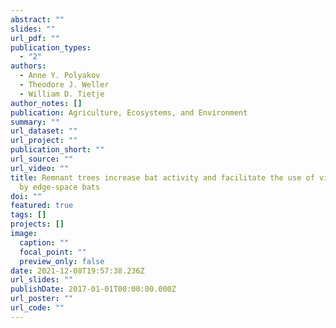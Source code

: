 ```yaml
---
abstract: ""
slides: ""
url_pdf: ""
publication_types:
  - "2"
authors:
  - Anne Y. Polyakov
  - Theodore J. Weller
  - William D. Tietje
author_notes: []
publication: Agriculture, Ecosystems, and Environment
summary: ""
url_dataset: ""
url_project: ""
publication_short: ""
url_source: ""
url_video: ""
title: Remnant trees increase bat activity and facilitate the use of vineyards
  by edge-space bats
doi: ""
featured: true
tags: []
projects: []
image:
  caption: ""
  focal_point: ""
  preview_only: false
date: 2021-12-08T19:57:38.236Z
url_slides: ""
publishDate: 2017-01-01T00:00:00.000Z
url_poster: ""
url_code: ""
---
```

